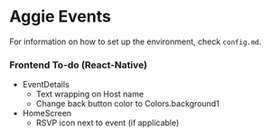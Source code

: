# Aggie Events
For information on how to set up the environment, check `config.md`.

### Frontend To-do (React-Native)
* EventDetails
  * Text wrapping on Host name
  * Change back button color to Colors.background1
* HomeScreen
  * RSVP icon next to event (if applicable)
